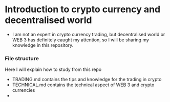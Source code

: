 # Introduction to crypto currency and decentralised world

- I am not an expert in crypto currency trading, but decentralised world or WEB 3 has definitely caught my attention, so I will be sharing my knowledge in this repository.

### File structure
Here I will explain how to study from this repo
- TRADING.md contains the tips and knowledge for the trading in crypto
- TECHNICAL.md contains the technical aspect of WEB 3 and crypto currencies
- 